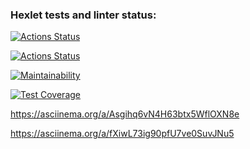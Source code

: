 ### Hexlet tests and linter status:
[![Actions Status](https://github.com/AlexanderAverin/backend-project-lvl2/workflows/hexlet-check/badge.svg)](https://github.com/AlexanderAverin/backend-project-lvl2/actions)

[![Actions Status](https://github.com/AlexanderAverin/backend-project-lvl2/workflows/build/badge.svg)](https://github.com/AlexanderAverin/backend-project-lvl2/actions)

[![Maintainability](https://api.codeclimate.com/v1/badges/36a4c37ace545b083d29/maintainability)](https://codeclimate.com/github/AlexanderAverin/backend-project-lvl2/maintainability)

[![Test Coverage](https://api.codeclimate.com/v1/badges/36a4c37ace545b083d29/test_coverage)](https://codeclimate.com/github/AlexanderAverin/backend-project-lvl2/test_coverage)

https://asciinema.org/a/Asgihq6vN4H63btx5WflOXN8e

https://asciinema.org/a/fXiwL73ig90pfU7ve0SuvJNu5